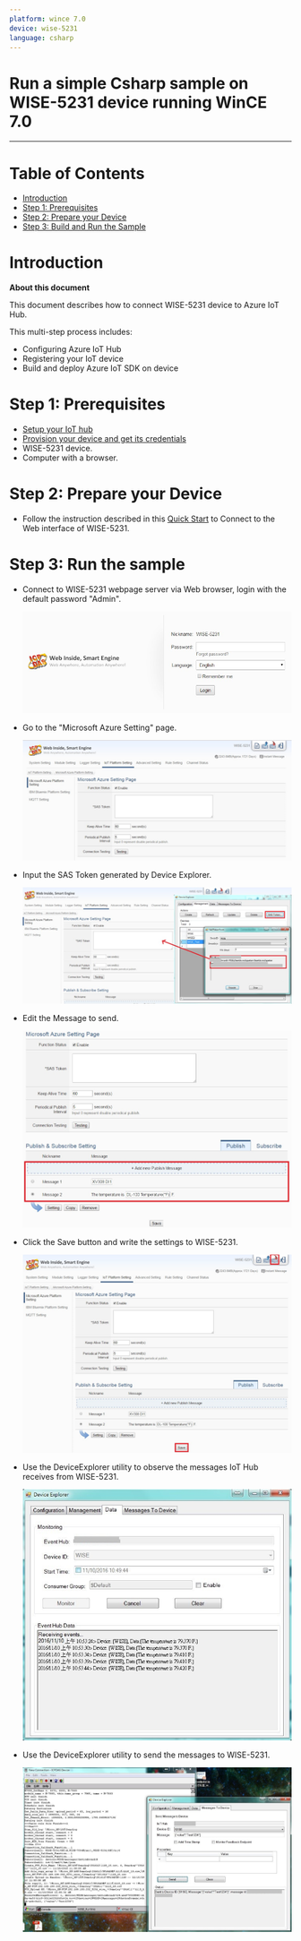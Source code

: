 ```yaml
---
platform: wince 7.0
device: wise-5231
language: csharp
---
```


Run a simple Csharp sample on WISE-5231 device running WinCE 7.0
===
---

# Table of Contents

-   [Introduction](#Introduction)
-   [Step 1: Prerequisites](#Step-1-Prerequisites)
-   [Step 2: Prepare your Device](#Step-2-PrepareDevice)
-   [Step 3: Build and Run the Sample](#Step-3-Build)

<a name="Introduction"></a>
# Introduction

**About this document**

This document describes how to connect WISE-5231 device to Azure IoT Hub.

This multi-step process includes:
-   Configuring Azure IoT Hub
-   Registering your IoT device
-   Build and deploy Azure IoT SDK on device

<a name="Step-1-Prerequisites"></a>
# Step 1: Prerequisites

-   [Setup your IoT hub][lnk-setup-iot-hub]
-   [Provision your device and get its credentials][lnk-manage-iot-hub]
-   WISE-5231 device. 
-   Computer with a browser.

 
<a name="Step-2-PrepareDevice"></a>
# Step 2: Prepare your Device

-   Follow the instruction described in this [Quick Start](http://wise.icpdas.com/downloads/manual/WISE-52xx_quick%20start_v1.0.3.pdf) to Connect to the Web interface of WISE-5231.


<a name="Step-3-Build"></a>
# Step 3: Run the sample

-   Connect to WISE-5231 webpage server via Web browser, login with the default password "Admin".

    ![wise5231\_step1](media/wise5231-1.png)

-   Go to the "Microsoft Azure Setting" page.

    ![wise5231\_step2](media/wise5231-2.png)

-   Input the SAS Token generated by Device Explorer.

    ![wise5231\_step3](media/wise5231-3.png)

-   Edit the Message to send.

    ![wise5231\_step4](media/wise5231-4.png)

-   Click the Save button and write the settings to WISE-5231.

    ![wise5231\_step5](media/wise5231-5.png)

-   Use the DeviceExplorer utility to observe the messages IoT Hub receives from WISE-5231.

    ![wise5231\_step6](media/wise5231-6.png)

-   Use the DeviceExplorer utility to send the messages to WISE-5231.

    ![wise5231\_step7](media/wise5231-7.png)


[lnk-setup-iot-hub]: ../setup_iothub.md
[lnk-manage-iot-hub]: ../manage_iot_hub.md
